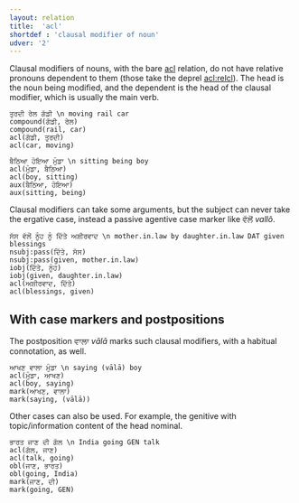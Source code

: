 ```yaml
---
layout: relation
title:  'acl'
shortdef : 'clausal modifier of noun'
udver: '2'
---
```


Clausal modifiers of nouns, with the bare [acl]() relation, do not have relative pronouns dependent to them (those take the deprel [acl:relcl]()). The head is the noun being modified, and the dependent is the head of the clausal modifier, which is usually the main verb.

~~~ sdparse
ਤੁਰਦੀ ਰੇਲ ਗੱਡੀ \n moving rail car
compound(ਗੱਡੀ, ਰੇਲ)
compound(rail, car)
acl(ਗੱਡੀ, ਤੁਰਦੀ)
acl(car, moving)
~~~

~~~ sdparse
ਬੈਠਿਆ ਹੋਇਆ ਮੁੰਡਾ \n sitting being boy
acl(ਮੁੰਡਾ, ਬੈਠਿਆ)
acl(boy, sitting)
aux(ਬੈਠਿਆ, ਹੋਇਆ)
aux(sitting, being)
~~~

Clausal modifiers can take some arguments, but the subject can never take the ergative case, instead a passive agentive case marker like ਵੱਲੋਂ *vallõ*.

~~~ sdparse
ਸੱਸ ਵੱਲੋਂ ਨੂੰਹ ਨੂੰ ਦਿੱਤੇ ਅਸ਼ੀਰਵਾਦ \n mother.in.law by daughter.in.law DAT given blessings
nsubj:pass(ਦਿੱਤੇ, ਸੱਸ)
nsubj:pass(given, mother.in.law)
iobj(ਦਿੱਤੇ, ਨੂੰਹ)
iobj(given, daughter.in.law)
acl(ਅਸ਼ੀਰਵਾਦ, ਦਿੱਤੇ)
acl(blessings, given)
~~~

## With case markers and postpositions

The postposition ਵਾਲਾ *vālā* marks such clausal modifiers, with a habitual connotation, as well.

~~~ sdparse
ਆਖਣ ਵਾਲਾ ਮੁੰਡਾ \n saying (vālā) boy
acl(ਮੁੰਡਾ, ਆਖਣ)
acl(boy, saying)
mark(ਆਖਣ, ਵਾਲਾ)
mark(saying, (vālā))
~~~

Other cases can also be used. For example, the genitive with topic/information content of the head nominal.

~~~ sdparse
ਭਾਰਤ ਜਾਣ ਦੀ ਗੱਲ \n India going GEN talk
acl(ਗੱਲ, ਜਾਣ)
acl(talk, going)
obl(ਜਾਣ, ਭਾਰਤ)
obl(going, India)
mark(ਜਾਣ, ਦੀ)
mark(going, GEN)
~~~
<!-- Interlanguage links updated Po 6. listopadu 2023, 21:42:14 CET -->
